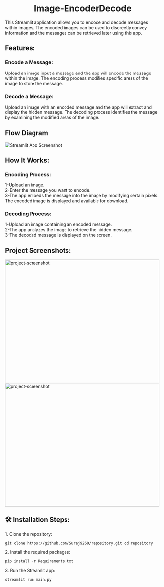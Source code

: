 <h1 align="center" id="title">Image-EncoderDecode</h1>

<p id="description">This Streamlit application allows you to encode and decode messages within images. The encoded images can be used to discreetly convey information and the messages can be retrieved later using this app.</p>

<h2>Features:</h2>

### Encode a Message:

Upload an image input a message and the app will encode the message within the image. The encoding process modifies specific areas of the image to store the message.

### Decode a Message:

Upload an image with an encoded message and the app will extract and display the hidden message. The decoding process identifies the message by examining the modified areas of the image.<h2>Flow Diagram</h2>

<img src="https://i.postimg.cc/htgd1HgT/Screenshot-2024-08-25-200517.png" alt="Streamlit App Screenshot">

<h2>How It Works:</h2>

  

### Encoding Process:

  
  
1-Upload an image.  
2-Enter the message you want to encode.  
3-The app embeds the message into the image by modifying certain pixels. The encoded image is displayed and available for download.

### Decoding Process:

1-Upload an image containing an encoded message.  
2-The app analyzes the image to retrieve the hidden message.  
3-The decoded message is displayed on the screen.

<h2>Project Screenshots:</h2>

<img src="https://i.postimg.cc/HxYkRgj1/Screenshot-2024-08-25-204246.png" alt="project-screenshot" width="500" height="400/">

<img src="https://i.postimg.cc/631J5J6Z/Screenshot-2024-08-25-204836.png" alt="project-screenshot" width="500" height="400/">

<h2>🛠️ Installation Steps:</h2>

<p>1. Clone the repository:</p>

```
git clone https://github.com/Suraj9260/repository.git cd repository
```

<p>2. Install the required packages:</p>

```
pip install -r Requirements.txt
```

<p>3. Run the Streamlit app:</p>

```
streamlit run main.py
```

